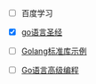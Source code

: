 - [ ] 百度学习
- [x] [go语言圣经](https://books.studygolang.com/gopl-zh/)
- [ ] [Golang标准库示例](https://books.studygolang.com/The-Golang-Standard-Library-by-Example/)
- [ ] [Go语言高级编程](https://books.studygolang.com/advanced-go-programming-book/)

